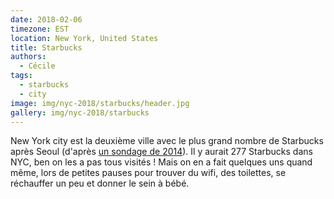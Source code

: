 ```yaml
---
date: 2018-02-06
timezone: EST
location: New York, United States
title: Starbucks
authors: 
  - Cécile
tags:
  - starbucks
  - city
image: img/nyc-2018/starbucks/header.jpg
gallery: img/nyc-2018/starbucks
---
```


New York city est la deuxième ville avec le plus grand nombre de Starbucks après Seoul (d'après [un sondage de 2014](https://www.statista.com/statistics/306896/cities-with-the-largest-number-of-starbucks-stores-worldwide/)). Il y aurait 277 Starbucks dans NYC, ben on les a pas tous visités ! Mais on en a fait quelques uns quand même, lors de petites pauses pour trouver du wifi, des toilettes, se réchauffer un peu et donner le sein à bébé. 